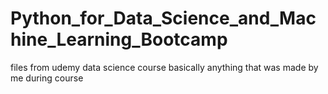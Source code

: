 # Python_for_Data_Science_and_Machine_Learning_Bootcamp
files from udemy data science course
basically anything that was made by me during course
